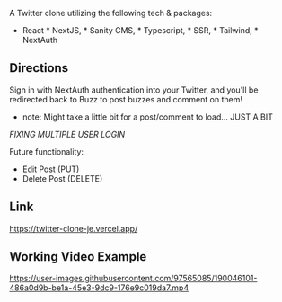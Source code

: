 A Twitter clone utilizing the following tech & packages:
* React * NextJS,  * Sanity CMS,  * Typescript,  * SSR,  * Tailwind,  * NextAuth


Directions
----------
Sign in with NextAuth authentication into your Twitter, and you'll be redirected back to Buzz to post buzzes and comment on them!
* note: Might take a little bit for a post/comment to load... JUST A BIT </br>

*FIXING MULTIPLE USER LOGIN*

Future functionality:
- Edit Post (PUT)
- Delete Post (DELETE)

Link 
----
https://twitter-clone-je.vercel.app/

Working Video Example
---------------------
https://user-images.githubusercontent.com/97565085/190046101-486a0d9b-be1a-45e3-9dc9-176e9c019da7.mp4

